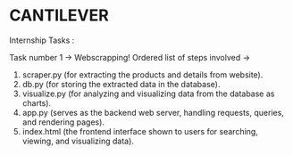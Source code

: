 # CANTILEVER
Internship Tasks :

Task number 1 -> Webscrapping!
Ordered list of steps involved ->
1) scraper.py (for extracting the products and details from website).
2) db.py (for storing the extracted data in the database).
3) visualize.py (for analyzing and visualizing data from the database as charts).
4) app.py (serves as the backend web server, handling requests, queries, and rendering pages).
5) index.html (the frontend interface shown to users for searching, viewing, and visualizing data).
